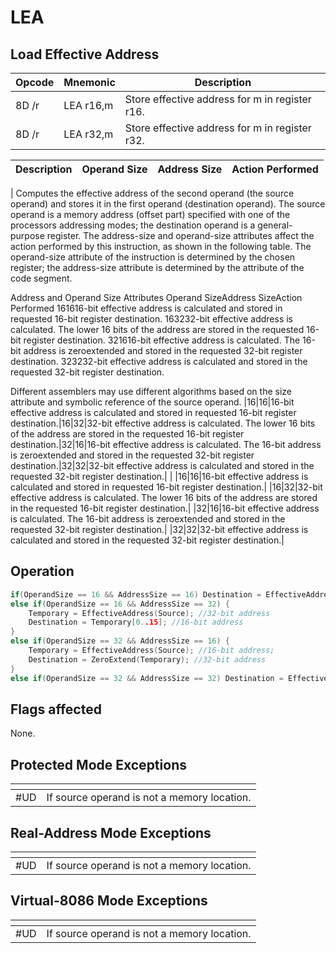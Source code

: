 # LEA
 
## Load Effective Address
 
 
|Opcode|Mnemonic|Description|
|-|-|-|
|8D /r|LEA r16,m|Store effective address for m in register r16.|
|8D /r|LEA r32,m|Store effective address for m in register r32.|
 
|Description|Operand Size|Address Size|Action Performed|
|-|-|-|-|
|
Computes the effective address of the second operand (the source operand) and stores it in the first operand (destination operand). The source operand is a memory address (offset part) specified with one of the processors addressing modes; the destination operand is a general-purpose register. The address-size and operand-size attributes affect the action performed by this instruction, as shown in the following table. The operand-size attribute of the instruction is determined by the chosen register; the address-size attribute is determined by the attribute of the code segment.


Address and Operand Size Attributes
Operand SizeAddress SizeAction Performed
161616-bit effective address is calculated and stored in requested 16-bit register destination.
163232-bit effective address is calculated. The lower 16 bits of the address are stored in the requested 16-bit register destination.
321616-bit effective address is calculated. The 16-bit address is zeroextended and stored in the requested 32-bit register destination.
323232-bit effective address is calculated and stored in the requested 32-bit register destination.


Different assemblers may use different algorithms based on the size attribute and symbolic reference of the source operand.
|16|16|16-bit effective address is calculated and stored in requested 16-bit register destination.|16|32|32-bit effective address is calculated. The lower 16 bits of the address are stored in the requested 16-bit register destination.|32|16|16-bit effective address is calculated. The 16-bit address is zeroextended and stored in the requested 32-bit register destination.|32|32|32-bit effective address is calculated and stored in the requested 32-bit register destination.|
|
|16|16|16-bit effective address is calculated and stored in requested 16-bit register destination.|
|16|32|32-bit effective address is calculated. The lower 16 bits of the address are stored in the requested 16-bit register destination.|
|32|16|16-bit effective address is calculated. The 16-bit address is zeroextended and stored in the requested 32-bit register destination.|
|32|32|32-bit effective address is calculated and stored in the requested 32-bit register destination.|
 
## Operation
 
```c
if(OperandSize == 16 && AddressSize == 16) Destination = EffectiveAddress(Source); //16-bit address
else if(OperandSize == 16 && AddressSize == 32) {
	Temporary = EffectiveAddress(Source); //32-bit address
	Destination = Temporary[0..15]; //16-bit address
}
else if(OperandSize == 32 && AddressSize == 16) {
	Temporary = EffectiveAddress(Source); //16-bit address;
	Destination = ZeroExtend(Temporary); //32-bit address
}
else if(OperandSize == 32 && AddressSize == 32) Destination = EffectiveAddress(Source) //32-bit address

```
 
 
## Flags affected
 
None.

 
 
## Protected Mode Exceptions
 
|[]()||
|-|-|
|#UD|If source operand is not a memory location.|
 
## Real-Address Mode Exceptions
 
|[]()||
|-|-|
|#UD|If source operand is not a memory location.|
 
## Virtual-8086 Mode Exceptions
 
|[]()||
|-|-|
|#UD|If source operand is not a memory location.|
